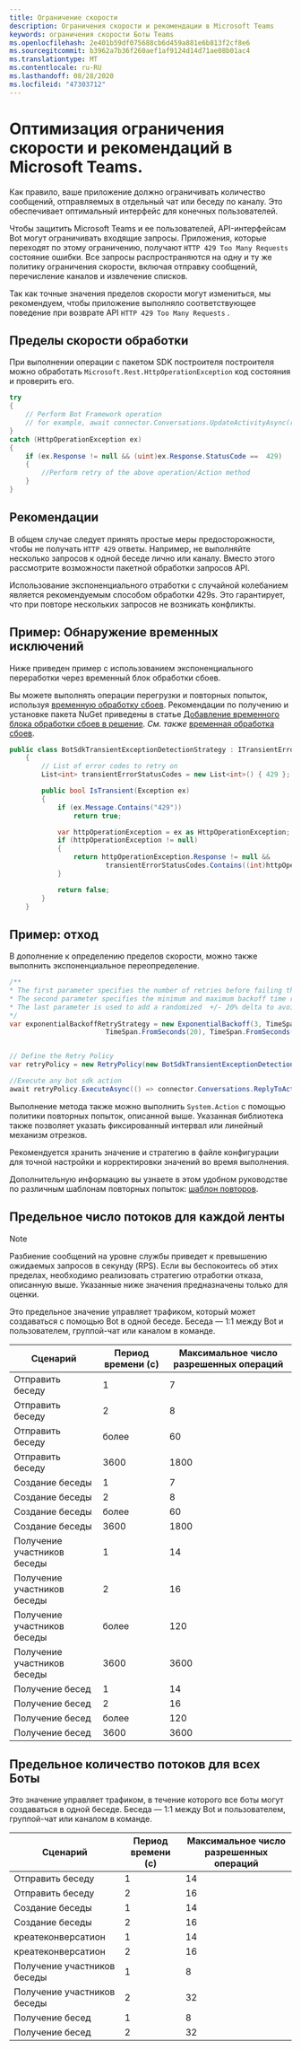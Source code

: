 ```yaml
---
title: Ограничение скорости
description: Ограничения скорости и рекомендации в Microsoft Teams
keywords: ограничения скорости Боты Teams
ms.openlocfilehash: 2e401b59df075688cb6d459a881e6b813f2cf8e6
ms.sourcegitcommit: b3962a7b36f260aef1af9124d14d71ae08b01ac4
ms.translationtype: MT
ms.contentlocale: ru-RU
ms.lasthandoff: 08/28/2020
ms.locfileid: "47303712"
---
```

# <a name="optimize-your-bot-rate-limiting-and-best-practices-in-microsoft-teams"></a>Оптимизация ограничения скорости и рекомендаций в Microsoft Teams.

Как правило, ваше приложение должно ограничивать количество сообщений, отправляемых в отдельный чат или беседу по каналу. Это обеспечивает оптимальный интерфейс для конечных пользователей.

Чтобы защитить Microsoft Teams и ее пользователей, API-интерфейсам Bot могут ограничивать входящие запросы. Приложения, которые переходят по этому ограничению, получают `HTTP 429 Too Many Requests` состояние ошибки. Все запросы распространяются на одну и ту же политику ограничения скорости, включая отправку сообщений, перечисление каналов и извлечение списков.

Так как точные значения пределов скорости могут измениться, мы рекомендуем, чтобы приложение выполняло соответствующее поведение при возврате API `HTTP 429 Too Many Requests` .

## <a name="handling-rate-limits"></a>Пределы скорости обработки

При выполнении операции с пакетом SDK построителя построителя можно обработать `Microsoft.Rest.HttpOperationException` код состояния и проверить его.

```csharp
try
{
    // Perform Bot Framework operation
    // for example, await connector.Conversations.UpdateActivityAsync(reply);
}
catch (HttpOperationException ex)
{
    if (ex.Response != null && (uint)ex.Response.StatusCode ==  429)
    {
        //Perform retry of the above operation/Action method
    }
}
```

## <a name="best-practices"></a>Рекомендации

В общем случае следует принять простые меры предосторожности, чтобы не получать `HTTP 429` ответы. Например, не выполняйте несколько запросов к одной беседе лично или каналу. Вместо этого рассмотрите возможности пакетной обработки запросов API.

Использование экспоненциального отработки с случайной колебанием является рекомендуемым способом обработки 429s. Это гарантирует, что при повторе нескольких запросов не возникать конфликты.

## <a name="example-detecting-transient-exceptions"></a>Пример: Обнаружение временных исключений

Ниже приведен пример с использованием экспоненциального переработки через временный блок обработки сбоев.

Вы можете выполнять операции перегрузки и повторных попыток, используя [временную обработку сбоев](/previous-versions/msp-n-p/hh675232%28v%3dpandp.10%29). Рекомендации по получению и установке пакета NuGet приведены в статье [Добавление временного блока обработки сбоев в решение](/previous-versions/msp-n-p/dn440719(v=pandp.60)?redirectedfrom=MSDN). *См. также* [временная обработка сбоев](/azure/architecture/best-practices/transient-faults).

```csharp
public class BotSdkTransientExceptionDetectionStrategy : ITransientErrorDetectionStrategy
    {
        // List of error codes to retry on
        List<int> transientErrorStatusCodes = new List<int>() { 429 };

        public bool IsTransient(Exception ex)
        {
            if (ex.Message.Contains("429"))
                return true;

            var httpOperationException = ex as HttpOperationException;
            if (httpOperationException != null)
            {
                return httpOperationException.Response != null &&
                        transientErrorStatusCodes.Contains((int)httpOperationException.Response.StatusCode);
            }

            return false;
        }
    }
```

## <a name="example-backoff"></a>Пример: отход

В дополнение к определению пределов скорости, можно также выполнить экспоненциальное переопределение.

```csharp
/**
* The first parameter specifies the number of retries before failing the operation.
* The second parameter specifies the minimum and maximum backoff time respectively.
* The last parameter is used to add a randomized  +/- 20% delta to avoid numerous clients retrying simultaneously.
*/
var exponentialBackoffRetryStrategy = new ExponentialBackoff(3, TimeSpan.FromSeconds(2),
                        TimeSpan.FromSeconds(20), TimeSpan.FromSeconds(1));


// Define the Retry Policy
var retryPolicy = new RetryPolicy(new BotSdkTransientExceptionDetectionStrategy(), exponentialBackoffRetryStrategy);

//Execute any bot sdk action
await retryPolicy.ExecuteAsync(() => connector.Conversations.ReplyToActivityAsync( (Activity)reply) ).ConfigureAwait(false);
```

Выполнение метода также можно выполнить `System.Action` с помощью политики повторных попыток, описанной выше. Указанная библиотека также позволяет указать фиксированный интервал или линейный механизм отрезков.

Рекомендуется хранить значение и стратегию в файле конфигурации для точной настройки и корректировки значений во время выполнения.

Дополнительную информацию вы узнаете в этом удобном руководстве по различным шаблонам повторных попыток: [шаблон повторов](/azure/architecture/patterns/retry).

## <a name="per-bot-per-thread-limit"></a>Предельное число потоков для каждой ленты

>[!NOTE]
>Разбиение сообщений на уровне службы приведет к превышению ожидаемых запросов в секунду (RPS). Если вы беспокоитесь об этих пределах, необходимо реализовать стратегию отработки отказа, описанную выше. Указанные ниже значения предназначены только для оценки.

Это предельное значение управляет трафиком, который может создаваться с помощью Bot в одной беседе. Беседа — 1:1 между Bot и пользователем, группой-чат или каналом в команде.

| **Сценарий** | **Период времени (с)** | **Максимальное число разрешенных операций** |
| --- | --- | --- |
| Отправить беседу | 1  | 7  |
| Отправить беседу | 2  | 8  |
| Отправить беседу | более | 60 |
| Отправить беседу | 3600 | 1800 |
| Создание беседы | 1  | 7  |
| Создание беседы | 2  | 8  |
| Создание беседы | более | 60 |
| Создание беседы | 3600 | 1800 |
| Получение участников беседы| 1  | 14  |
| Получение участников беседы| 2  | 16  |
| Получение участников беседы| более | 120 |
| Получение участников беседы| 3600 | 3600 |
| Получение бесед | 1  | 14  |
| Получение бесед | 2  | 16  |
| Получение бесед | более | 120 |
| Получение бесед | 3600 | 3600 |

## <a name="per-thread-limit-for-all-bots"></a>Предельное количество потоков для всех Боты

Это значение управляет трафиком, в течение которого все боты могут создаваться в одной беседе. Беседа — 1:1 между Bot и пользователем, группой-чат или каналом в команде.

| **Сценарий** | **Период времени (с)** | **Максимальное число разрешенных операций** |
| --- | --- | --- |
| Отправить беседу | 1  | 14  |
| Отправить беседу | 2  | 16  |
| Создание беседы | 1  | 14  |
| Создание беседы | 2  | 16  |
| креатеконверсатион| 1  | 14  |
| креатеконверсатион| 2  | 16  |
| Получение участников беседы| 1  | 8 |
| Получение участников беседы| 2  | 32 |
| Получение бесед | 1  | 8 |
| Получение бесед | 2  | 32 |
